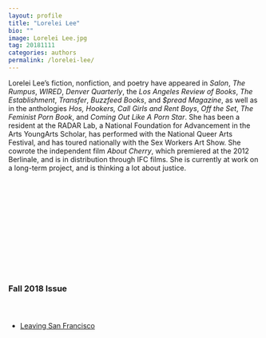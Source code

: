 ```yaml
---
layout: profile
title: "Lorelei Lee"
bio: ""
image: Lorelei Lee.jpg
tag: 20181111
categories: authors
permalink: /lorelei-lee/
---
```


Lorelei Lee’s fiction, nonfiction, and poetry have appeared in _Salon_, _The Rumpus_, _WIRED_, _Denver Quarterly_, the _Los Angeles Review of Books_, _The Establishment_, _Transfer_, _Buzzfeed Books_, and _$pread Magazine_, as well as in the anthologies _Hos, Hookers, Call Girls and Rent Boys_, _Off the Set_, _The Feminist Porn Book_, and _Coming Out Like A Porn Star_. She has been a resident at the RADAR Lab, a National Foundation for Advancement in the Arts YoungArts Scholar, has performed with the National Queer Arts Festival, and has toured nationally with the Sex Workers Art Show. She cowrote the independent film _About Cherry_, which premiered at the 2012 Berlinale, and is in distribution through IFC films.  She is currently at work on a long-term project, and is thinking a lot about justice.

<h3 style="padding: 5vh 0 1vh 0;">Fall 2018 Issue</h3>
<ul class="collection-list">
  <li><a href="{{site.baseurl}}/Leaving-San-Francisco/">Leaving San Francisco</a></li>
</ul>
